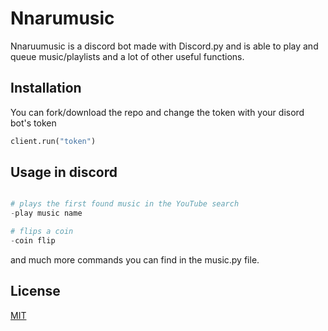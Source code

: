 # Nnarumusic

Nnaruumusic is a discord bot made with Discord.py and is able to play and queue music/playlists and a lot of other useful functions.

## Installation

You can fork/download the repo and change the token with your disord bot's token

```python
client.run("token")
```

## Usage in discord

```python

# plays the first found music in the YouTube search
-play music name

# flips a coin 
-coin flip
```
and much more commands you can find in the music.py file.


## License
[MIT](https://choosealicense.com/licenses/mit/)

